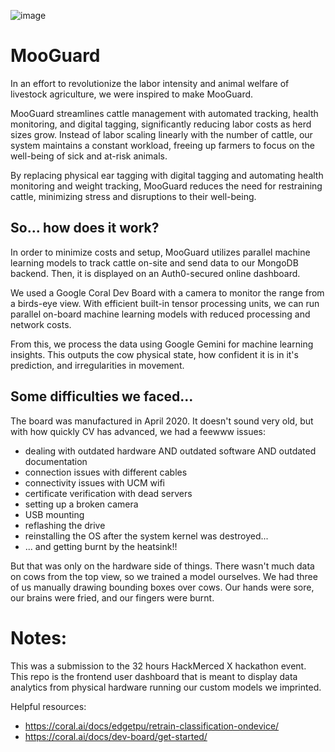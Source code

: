 ![image](https://github.com/user-attachments/assets/6043fe6e-e11a-456c-8348-e57f3e5e5960)

# MooGuard

In an effort to revolutionize the labor intensity and animal welfare of livestock agriculture, we were inspired to make MooGuard.

MooGuard streamlines cattle management with automated tracking, health monitoring, and digital tagging, significantly reducing labor costs as herd sizes grow. Instead of labor scaling linearly with the number of cattle, our system maintains a constant workload, freeing up farmers to focus on the well-being of sick and at-risk animals.

By replacing physical ear tagging with digital tagging and automating health monitoring and weight tracking, MooGuard reduces the need for restraining cattle, minimizing stress and disruptions to their well-being.
## So... how does it work?

In order to minimize costs and setup, MooGuard utilizes parallel machine learning models to track cattle on-site and send data to our MongoDB backend. Then, it is displayed on an Auth0-secured online dashboard.

We used a Google Coral Dev Board with a camera to monitor the range from a birds-eye view. With efficient built-in tensor processing units, we can run parallel on-board machine learning models with reduced processing and network costs.

From this, we process the data using Google Gemini for machine learning insights. This outputs the cow physical state, how confident it is in it's prediction, and irregularities in movement.
## Some difficulties we faced...

The board was manufactured in April 2020. It doesn't sound very old, but with how quickly CV has advanced, we had a feewww issues:

  - dealing with outdated hardware AND outdated software AND outdated documentation
  - connection issues with different cables
  - connectivity issues with UCM wifi
  - certificate verification with dead servers
  - setting up a broken camera
  - USB mounting
  - reflashing the drive
  - reinstalling the OS after the system kernel was destroyed...
  - ... and getting burnt by the heatsink!!

But that was only on the hardware side of things. There wasn't much data on cows from the top view, so we trained a model ourselves. We had three of us manually drawing bounding boxes over cows. Our hands were sore, our brains were fried, and our fingers were burnt.

# Notes:
This was a submission to the 32 hours HackMerced X hackathon event. This repo is the frontend user dashboard that is meant to display data analytics from physical hardware running our custom models we imprinted.

Helpful resources:
- https://coral.ai/docs/edgetpu/retrain-classification-ondevice/
- https://coral.ai/docs/dev-board/get-started/
